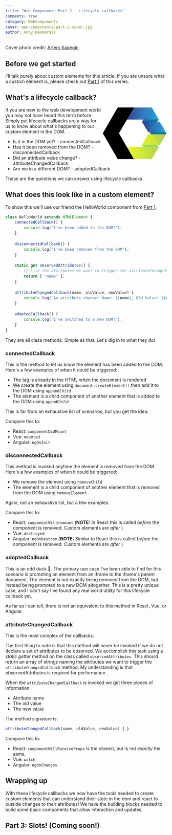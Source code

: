 ```yaml
---
title: "Web Components Part 2 - Lifecycle callbacks"
comments: true
category: WebComponents
cover: web-components-part-2-cover.jpg
author: Andy Desmarais
---
```


Cover photo credit: [Artem Sapegin](https://unsplash.com/@sapegin)

## Before we get started

I'll talk purely about custom elements for this article. If you are unsure what a custom element is, please check out [Part 1](/web-components-part-1) of this series.

## What's a lifecycle callback?

<img class="right" src="webcomponents.svg" title="Web Components" width="200" style="background-color: #FFF; float: right;">

If you are new to the web development world you may not have heard this term before. Simply put lifecycle callbacks are a way for us to know about what's happening to our custom element in the DOM.

- Is it in the DOM yet? - connectedCallback
- Has it been removed from the DOM? - disconnectedCallback
- Did an attribute value change? - attributeChangedCallback
- Are we in a different DOM? - adoptedCallback

These are the questions we can answer using lifecycle callbacks.

## What does this look like in a custom element?

To show this we'll use our friend the HelloWorld component from [Part 1](/web-components-part-1).

```javascript
class HelloWorld extends HTMLElement {
    connectedCallback() {
        console.log("I've been added to the DOM!");
    }

    disconnectedCallback() {
        console.log("I've been removed from the DOM");
    }

    static get observedAttributes() {
        // List the attributes we want to trigger the attributeChangedCallback
        return [ "name" ];
    }

    attributeChangedCallback(name, oldValue, newValue) {
        console.log(`An attribute change! Name: ${name}, Old Value: ${oldValue}, New Value: ${newValue}`);
    }

    adoptedCallback() {
        console.log("I've switched to a new DOM!");
    }
}
```

They are all class methods. Simple as that. Let's dig in to what they do!

### connectedCallback

This is the method to let us know the element has been added to the DOM. Here's a few examples of when it could be triggered:

- The tag is already in the HTML when the document is rendered
- We create the element using `document.createElement()` then add it to the DOM using `appendChild`
- The element is a child component of another element that is added to the DOM using `apendChild`

This is far from an exhaustive list of scenarios, but you get the idea.

Compare this to:

- React: `componentDidMount`
- Vue: `mounted`
- Angular: `ngOnInit`

### disconnectedCallback

This method is invoked anytime the element is removed from the DOM. Here's a few examples of when it could be triggered:

- We remove the element using `removeChild`
- The element is a child component of another element that is removed from the DOM using `removeElement`

Again, not an exhaustive list, but a few examples.

Compare this to:

- React: `componentWillUnmount` (**NOTE:** In React this is called _before_ the component is removed. Custom elements are _after_ )
- Vue: `destroyed`
- Angular: `ngOnDestroy` (**NOTE:** Similar to React this is called _before_ the component is removed. Custom elements are _after_ )

### adoptedCallback

This is an odd duck 🦆. The primary use case I've been able to find for this scenario is promoting an element from an iframe to the iframe's parent document. The element is not exactly being removed from the DOM, but instead being promoted to a new DOM altogether. This is a pretty unique case, and I can't say I've found any real world utility for this lifecycle callback yet.

As far as I can tell, there is not an equivalent to this method in React, Vue, or Angular.

### attributeChangedCallback

This is the most complex of the callbacks.

The first thing to note is that this method will never be invoked if we do not declare a set of attributes to be observed. We accomplish this task using a _static getter_ method on the class called `observedAttributes`. This should return an array of strings naming the attributes we want to trigger the `attributeChangedCallback` method. My understanding is that observedAttributes is required for performance.

When the `attributeChangedCallback` is invoked we get three pieces of information:

- Attribute name
- The old value
- The new value

The method signature is:

```javascript
attributeChangedCallback(name, oldValue, newValue) { }
```

Compare this to:

- React: `componentWillReceiveProps` is the closest, but is not _exactly_ the same.
- Vue: `watch`
- Angular: `ngOnChanges`

## Wrapping up

With these lifecycle callbacks we now have the tools needed to create custom elements that can understand their state in the dom and react to outside changes to their attributes! We have the building blocks needed to build some basic components that allow interaction and updates.

## Part 3: Slots! (Coming soon!)
